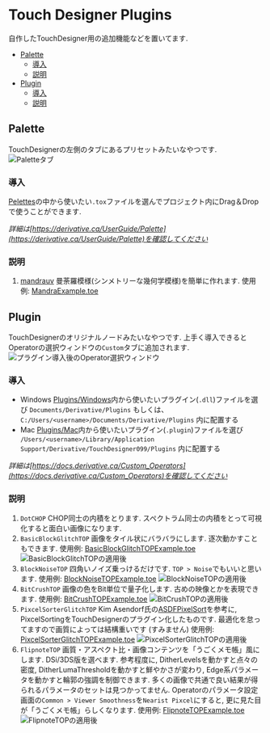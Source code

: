 # Touch Designer Plugins
自作したTouchDesigner用の追加機能などを置いてます.
- [Palette](#palette)
	- [導入](#導入-1)
	- [説明](#説明-1)
- [Plugin](#plugin)
	- [導入](#導入-2)
	- [説明](#説明-2)

## Palette
TouchDesignerの左側のタブにあるプリセットみたいなやつです.
![Paletteタブ](doc/Palette.png "Paletteの画像")

### 導入
[Pelettes](Pelettes)の中から使いたい`.tox`ファイルを選んでプロジェクト内にDrag＆Dropで使うことができます.

*詳細は[https://derivative.ca/UserGuide/Palette](https://derivative.ca/UserGuide/Palette)を確認してください*

### 説明
1. [mandrauv](Palette/mandrauv.tox)
	曼荼羅模様(シンメトリーな幾何学模様)を簡単に作れます.
	使用例: [MandraExample.toe](Projects/MandraExample.toe)


## Plugin
TouchDesignerのオリジナルノードみたいなやつです.
上手く導入できるとOperatorの選択ウィンドウの`Custom`タブに追加されます.
![プラグイン導入後のOperator選択ウィンドウ](doc/Plugin.png "Pluginの画像")

### 導入
- Windows
	[Plugins/Windows](Plugins/Windows)内から使いたいプラグイン(`.dll`)ファイルを選び
	`Documents/Derivative/Plugins`
	もしくは、  
	`C:/Users/<username>/Documents/Derivative/Plugins`
	内に配置する
- Mac
	[Plugins/Mac](Plugins/Mac)内から使いたいプラグイン(`.plugin`)ファイルを選び
	`/Users/<username>/Library/Application Support/Derivative/TouchDesigner099/Plugins`
	内に配置する

*詳細は[https://docs.derivative.ca/Custom_Operators](https://docs.derivative.ca/Custom_Operators)を確認してください*

### 説明
1. `DotCHOP`
	CHOP同士の内積をとります.
	スペクトラム同士の内積をとって可視化すると面白い画像になります.
2. `BasicBlockGlitchTOP`
	画像をタイル状にバラバラにします. 逐次動かすこともできます.
	使用例: [BasicBlockGlitchTOPExample.toe](Projects/BasicBlockGlitchTOPExample.toe)
	![BasicBlockGlitchTOPの適用後](doc/BasicBlockGlitchTOPExample.png "BasicBlockGlitchTOP適用後")
3. `BlockNoiseTOP`
	四角いノイズ乗っけるだけです. `TOP > Noise`でもいいと思います.
	使用例: [BlockNoiseTOPExample.toe](Projects/BlockNoiseTOPExample.toe)
	![BlockNoiseTOPの適用後](doc/BlockNoiseTOPExample.png "BlockNoiseTOP適用後")
3. `BitCrushTOP`
	画像の色をBit単位で量子化します. 古めの映像とかを表現できます.
	使用例: [BitCrushTOPExample.toe](Projects/BitCrushTOPExample.toe)
	![BitCrushTOPの適用後](doc/BitCrushTOPExample.png "BitCrushTOP適用後")
4. `PixcelSorterGlitchTOP`
	Kim Asendorf氏の[ASDFPixelSort](https://github.com/kimasendorf/ASDFPixelSort)を参考に, PixcelSortingをTouchDesignerのプラグイン化したものです. 最適化を怠ってますので画質によっては結構重いです (すみません)
	使用例: [PixcelSorterGlitchTOPExample.toe](Projects/PixcelSorterGlitchTOPExample.toe)
	![PixcelSorterGlitchTOPの適用後](doc/PixcelSorterGlitchTOPExample.png "PixcelSorterGlitchTOP適用後")
5. `FlipnoteTOP`
	画質・アスペクト比・画像コンテンツを「うごくメモ帳」風にします. DSi/3DS版を選べます.
	参考程度に, DitherLevelsを動かすと点々の密度, DitherLumaThresholdを動かすと鮮やかさが変わり, Edge系パラメータを動かすと輪郭の強調を制御できます. 多くの画像で共通で良い結果が得られるパラメータのセットは見つかってません.
	Operatorのパラメータ設定画面の`Common > Viewer Smoothness`を`Nearist Pixcel`にすると, 更に見た目が「うごくメモ帳」らしくなります.
	使用例: [FlipnoteTOPExample.toe](Projects/FlipnoteTOPExample.toe)
	![FlipnoteTOPの適用後](doc/FlipnoteTOPExample.png "FlipnoteTOP適用後")